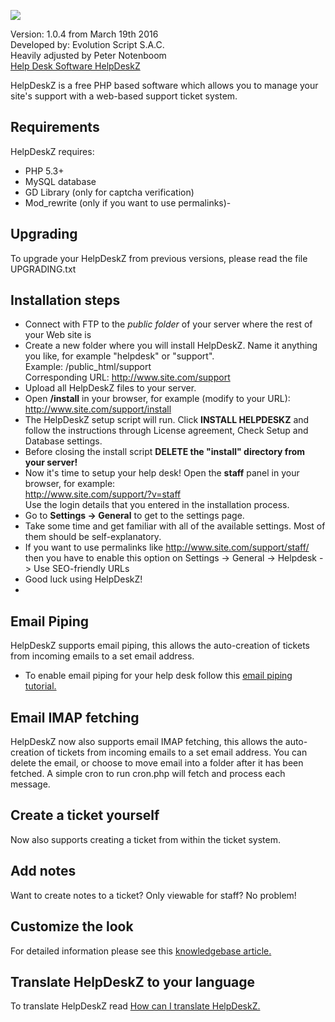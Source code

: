 ![](/images/logo.png)

Version: 1.0.4 from March 19th 2016<br>
Developed by: Evolution Script S.A.C.<br>
Heavily adjusted by Peter Notenboom<br>
[Help Desk Software HelpDeskZ](http://www.helpdeskz.com)

HelpDeskZ is a free PHP based software which allows you to manage your site's support with a web-based support ticket system.

## Requirements

HelpDeskZ requires:

- PHP 5.3+
- MySQL database
- GD Library (only for captcha verification)
- Mod_rewrite (only if you want to use permalinks)-

## Upgrading

To upgrade your HelpDeskZ from previous versions, please read the file UPGRADING.txt

## Installation steps

- Connect with FTP to the <em>public folder</em> of your server where the rest of your Web site is
- Create a new folder where you will install HelpDeskZ. Name it anything you like, for example "helpdesk" or "support".<br>
Example: /public_html/support<br>
Corresponding URL: http://www.site.com/support
- Upload all HelpDeskZ files to your server.
- Open **/install** in your browser, for example (modify to your URL):<br />
http://www.site.com/support/install
- The HelpDeskZ setup script will run. Click <strong>INSTALL HELPDESKZ</strong> and follow the instructions through License agreement, Check Setup and Database settings.
- Before closing the install script **DELETE the "install" directory from your server!**
- Now it's time to setup your help desk! Open the <strong>staff</strong> panel in your browser, for example:<br />
http://www.site.com/support/?v=staff<br />
Use the login details that you entered in the installation process.
- Go to <strong>Settings -&gt; General</strong> to get to the settings page.
- Take some time and get familiar with all of the available settings. Most of them should be self-explanatory.
- If you want to use permalinks like http://www.site.com/support/staff/ then you have to enable this option on Settings -> General -> Helpdesk -> Use SEO-friendly URLs
- Good luck using HelpDeskZ!
-
## Email Piping
HelpDeskZ supports email piping, this allows the auto-creation of tickets from incoming emails to a set email address.
- To enable email piping for your help desk follow this <a href="http://www.helpdeskz.com/help/knowledgebase/2/article/10/setting-up-email-piping">email piping tutorial.</a>

## Email IMAP fetching
HelpDeskZ now also supports email IMAP fetching, this allows the auto-creation of tickets from incoming emails to a set email address. You can delete the email, or choose to move email into a folder after it has been fetched.
A simple cron to run cron.php will fetch and process each message.

## Create a ticket yourself
Now also supports creating a ticket from within the ticket system.

## Add notes
Want to create notes to a ticket? Only viewable for staff? No problem!

## Customize the look
For detailed information please see this <a href="http://www.helpdeskz.com/help/knowledgebase/2/article/6/how-do-i-customize-helpdeskz-look">knowledgebase article.</a>

## Translate HelpDeskZ to your language
To translate HelpDeskZ read <a href="http://www.helpdeskz.com/help/knowledgebase/2/article/8/how-can-i-translate-helpdeskz">How can I translate HelpDeskZ.</a>
